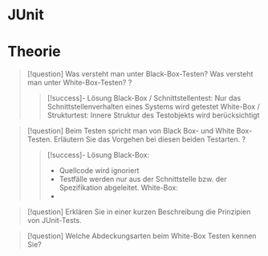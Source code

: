 # JUnit

# Theorie

> [!question] Was versteht man unter Black-Box-Testen? Was versteht man unter White-Box-Testen?
?
> > [!success]- Lösung
> > Black-Box / Schnittstellentest: Nur das Schnittstellenverhalten eines Systems wird getestet
> > White-Box / Strukturtest: Innere Struktur des Testobjekts wird berücksichtigt


> [!question] Beim Testen spricht man von Black Box- und White Box-Testen. Erläutern Sie das Vorgehen bei diesen beiden Testarten.
?
> > [!success]- Lösung
> > Black-Box: 
> > - Quellcode wird ignoriert
> > - Testfälle werden nur aus der Schnittstelle bzw. der Spezifikation abgeleitet.
> > White-Box:
> > - 

> [!question] Erklären Sie in einer kurzen Beschreibung die Prinzipien von JUnit-Tests. 


> [!question] Welche Abdeckungsarten beim White-Box Testen kennen Sie?